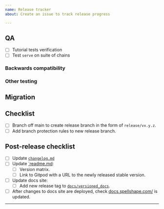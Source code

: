 ```yaml
---
name: Release tracker
about: Create an issue to track release progress

---
```


<!-- < < < < < < < < < < < < < < < < < < < < < < < < < < < < < < < < < ☺ 
v                            ✰  Thanks for opening an issue! ✰    
v    Before smashing the submit button please review the template.
v    Word of caution: poorly thought-out proposals may be rejected 
v                     without deliberation 
☺ > > > > > > > > > > > > > > > > > > > > > > > > > > > > > > > > >  -->

## QA

- [ ] Tutorial tests verification
- [ ] Test `serve` on suite of chains

### Backwards compatibility

<!-- List of tests that need be performed with previous
versions of cli to guarantee that no regression is introduced -->


### Other testing

## Migration 

<!-- Link to migration document -->

## Checklist

<!-- Remove any items that are not applicable. -->

- [ ] Branch off main to create release branch in the form  of `release/vx.y.z`.
- [ ] Add branch protection rules to new release branch.

## Post-release checklist

- [ ] Update [`changelog.md`](https://github.com/spellshape/cli/blob/main/changelog.md)
- [ ] Update [`readme.md](https://github.com/spellshape/cli/blob/main/readme.md):
  - [ ] Version matrix.
  - [ ] Link to Gitpod with a URL to the newly released stable version.
- [ ] Update docs site:
  - [ ] Add new release tag to [`docs/versioned_docs`](https://github.com/spellshape/cli/tree/main/docs/versioned_docs).
- [ ] After changes to docs site are deployed, check [docs.spellshape.com/](https://docs.spellshape.com/) is updated.

____
